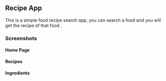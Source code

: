 ## Recipe App

This is a simple food recipe search app, you can search a food and you will get the recipe of that food .

### Screenshots

#### Home Page

#### Recipes

#### Ingredients
